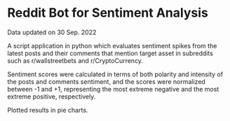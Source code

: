 # Reddit Bot for Sentiment Analysis

Data updated on 30 Sep. 2022

A script application in python which evaluates sentiment spikes from the latest posts and their comments that mention target asset in subreddits such as r/wallstreetbets and r/CryptoCurrency.

Sentiment scores were calculated in terms of both polarity and intensity of the posts and comments sentiment, and the scores were normalized between -1 and +1, representing the most extreme negative and the most extreme positive, respectively.

Plotted results in pie charts.
